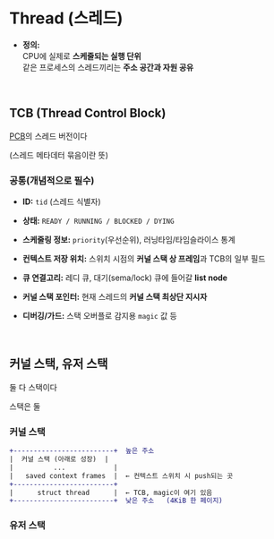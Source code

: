 # Thread (스레드)

- **정의:**<br>
CPU에 실제로 **스케줄되는 실행 단위**<br>
같은 프로세스의 스레드끼리는 **주소 공간과 자원 공유**

<br>

## TCB (Thread Control Block)

[PCB](process.md#pcb-process-control-block)의 스레드 버전이다

(스레드 메타데터 묶음이란 뜻)


### 공통(개념적으로 필수)

- **ID:** `tid` (스레드 식별자)

- **상태:** `READY / RUNNING / BLOCKED / DYING`

- **스케줄링 정보:** `priority`(우선순위), 러닝타임/타임슬라이스 통계

- **컨텍스트 저장 위치:** 스위치 시점의 **커널 스택 상 프레임**과 TCB의 일부 필드

- **큐 연결고리:** 레디 큐, 대기(sema/lock) 큐에 들어갈 **list node**

- **커널 스택 포인터:** 현재 스레드의 **커널 스택 최상단 지시자**

- **디버깅/가드:** 스택 오버플로 감지용 `magic` 값 등

<br>

## 커널 스택, 유저 스택

둘 다 스택이다

스택은 둘 

### 커널 스택

```diff
+-------------------------+  높은 주소
|  커널 스택 (아래로 성장)  |
|          ...            |
|   saved context frames  |  ← 컨텍스트 스위치 시 push되는 곳
+-------------------------+
|      struct thread      |  ← TCB, magic이 여기 있음
+-------------------------+  낮은 주소   (4KiB 한 페이지)
```


### 유저 스택